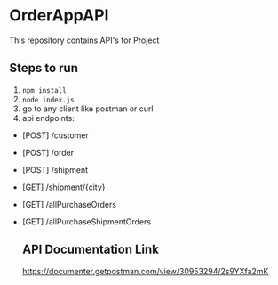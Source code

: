 # OrderAppAPI
This repository contains API's for Project

## Steps to run

1. `npm install`
2. `node index.js`
3. go to any client like postman or curl
4. api endpoints:
- [POST] /customer
- [POST] /order
- [POST] /shipment
- [GET] /shipment/{city}
- [GET] /allPurchaseOrders
- [GET] /allPurchaseShipmentOrders

  ## API Documentation Link
  https://documenter.getpostman.com/view/30953294/2s9YXfa2mK
